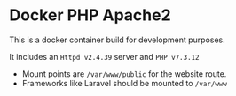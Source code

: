 # Docker PHP Apache2

This is a docker container build for development purposes.

It includes an `Httpd v2.4.39` server and `PHP v7.3.12`

 - Mount points are `/var/www/public` for the website route.
 - Frameworks like Laravel should be mounted to `/var/www`
